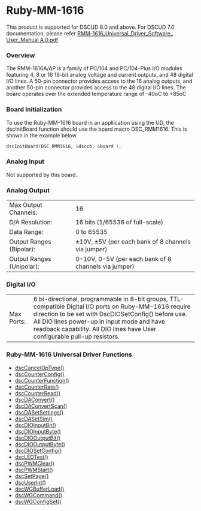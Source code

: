 # Ruby-MM-1616

This product is supported for DSCUD 8.0 and above. For DSCUD 7.0 documentation, please refer [RMM-1616\_Universal\_Driver\_Software\_ User\_Manual A.0.pdf](http://diamondsystems.com/files/binaries/RMM-1616_Universal%20Manual%20A.0.pdf)

### Overview

The RMM-1616A/AP is a family of PC/104 and PC/104-Plus I/O modules featuring 4, 8 or 16 16-bit analog voltage and current outputs, and 48 digital I/O lines. A 50-pin connector provides access to the 16 analog outputs, and another 50-pin connector provides access to the 48 digital I/O lines. The board operates over the extended temperature range of -40oC to +85oC

### Board Initialization

To use the Ruby-MM-1616 board in an appllication using the UD, the dscInitBoard function should use the board macro DSC\_RMM1616. This is shown in the example below.

```c
dscInitBoard(DSC_RMM1616, &dsccb, &board );
```

### Analog Input

Not supported by this board.

### Analog Output

|                           |                                                      |
| ------------------------- | ---------------------------------------------------- |
| Max Output Channels:      | 16                                                   |
| D/A Resolution:           | 16 bits (1/65536 of full-scale)                      |
| Data Range:               | 0 to 65535                                           |
| Output Ranges (Bipolar):  | ±10V, ±5V (per each bank of 8 channels via jumper)   |
| Output Ranges (Unipolar): | 0-10V, 0-5V (per each bank of 8 channels via jumper) |

### Digital I/O

|            |                                                                                                                                                                                                                                                                                            |
| ---------- | ------------------------------------------------------------------------------------------------------------------------------------------------------------------------------------------------------------------------------------------------------------------------------------------ |
| Max Ports: | 6 bi-directional, programmable in 8-bit groups, TTL-compatible Digital I/O ports on Ruby-MM-1616 require direction to be set with DscDIOSetConfig() before use. All DIO lines power-up in input mode and have readback capability. All DIO lines have User configurable pull-up resistors. |

### Ruby-MM-1616 Universal Driver Functions

* [dscCancelOpType() ](../14.-universal-driver-apis/dsccanceloptype.md)
* [dscCounterConfig() ](../14.-universal-driver-apis/dsccounterconfig.md)
* [dscCounterFunction() ](../14.-universal-driver-apis/dsccounterfunction.md)
* [dscCounterRate() ](../14.-universal-driver-apis/dsccounterrate.md)
* [dscCounterRead() ](../14.-universal-driver-apis/dsccounterread.md)
* [dscDAConvert() ](../14.-universal-driver-apis/dscdaconvert.md)
* [dscDAConvertScan() ](../14.-universal-driver-apis/dscdaconvertscan.md)
* [dscDASetSettings() ](../14.-universal-driver-apis/dscdasetsettings.md)
* [dscDASetSim()](../14.-universal-driver-apis/dscdasetsim.md)&#x20;
* [dscDIOInputBit()](../14.-universal-driver-apis/dscdioinputbit.md)&#x20;
* [dscDIOInputByte() ](../14.-universal-driver-apis/dscdioinputbyte.md)
* [dscDIOOutputBit() ](../14.-universal-driver-apis/dscdiooutputbit.md)
* [dscDIOOutputByte() ](../14.-universal-driver-apis/dscdiooutputbyte.md)
* [dscDIOSetConfig() ](../14.-universal-driver-apis/dscdiosetconfig.md)
* [dscLEDTest() ](../14.-universal-driver-apis/dscledtest.md)
* [dscPWMClear() ](../14.-universal-driver-apis/dscpwmclear.md)
* [dscPWMStart() ](../14.-universal-driver-apis/dscpwmstart.md)
* [dscSetPage() ](../14.-universal-driver-apis/dscsetpage.md)
* [dscUserInt() ](../14.-universal-driver-apis/dscuserint.md)
* [dscWGBufferLoad() ](../14.-universal-driver-apis/dscwgbufferload.md)
* [dscWGCommand() ](../14.-universal-driver-apis/dscwgcommand.md)
* [dscWGConfigSet()](../14.-universal-driver-apis/dscwgconfigset.md)
